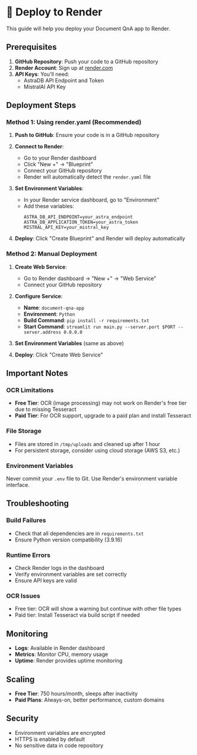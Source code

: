 # 🚀 Deploy to Render

This guide will help you deploy your Document QnA app to Render.

## Prerequisites

1. **GitHub Repository**: Push your code to a GitHub repository
2. **Render Account**: Sign up at [render.com](https://render.com)
3. **API Keys**: You'll need:
   - AstraDB API Endpoint and Token
   - MistralAI API Key

## Deployment Steps

### Method 1: Using render.yaml (Recommended)

1. **Push to GitHub**: Ensure your code is in a GitHub repository
2. **Connect to Render**: 
   - Go to your Render dashboard
   - Click "New +" → "Blueprint"
   - Connect your GitHub repository
   - Render will automatically detect the `render.yaml` file

3. **Set Environment Variables**:
   - In your Render service dashboard, go to "Environment"
   - Add these variables:
     ```
     ASTRA_DB_API_ENDPOINT=your_astra_endpoint
     ASTRA_DB_APPLICATION_TOKEN=your_astra_token
     MISTRAL_API_KEY=your_mistral_key
     ```

4. **Deploy**: Click "Create Blueprint" and Render will deploy automatically

### Method 2: Manual Deployment

1. **Create Web Service**:
   - Go to Render dashboard → "New +" → "Web Service"
   - Connect your GitHub repository

2. **Configure Service**:
   - **Name**: `document-qna-app`
   - **Environment**: `Python`
   - **Build Command**: `pip install -r requirements.txt`
   - **Start Command**: `streamlit run main.py --server.port $PORT --server.address 0.0.0.0`

3. **Set Environment Variables** (same as above)

4. **Deploy**: Click "Create Web Service"

## Important Notes

### OCR Limitations
- **Free Tier**: OCR (image processing) may not work on Render's free tier due to missing Tesseract
- **Paid Tier**: For OCR support, upgrade to a paid plan and install Tesseract

### File Storage
- Files are stored in `/tmp/uploads` and cleaned up after 1 hour
- For persistent storage, consider using cloud storage (AWS S3, etc.)

### Environment Variables
Never commit your `.env` file to Git. Use Render's environment variable interface.

## Troubleshooting

### Build Failures
- Check that all dependencies are in `requirements.txt`
- Ensure Python version compatibility (3.9.16)

### Runtime Errors
- Check Render logs in the dashboard
- Verify environment variables are set correctly
- Ensure API keys are valid

### OCR Issues
- Free tier: OCR will show a warning but continue with other file types
- Paid tier: Install Tesseract via build script if needed

## Monitoring

- **Logs**: Available in Render dashboard
- **Metrics**: Monitor CPU, memory usage
- **Uptime**: Render provides uptime monitoring

## Scaling

- **Free Tier**: 750 hours/month, sleeps after inactivity
- **Paid Plans**: Always-on, better performance, custom domains

## Security

- Environment variables are encrypted
- HTTPS is enabled by default
- No sensitive data in code repository
